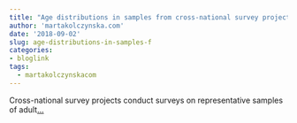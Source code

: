 ```yaml
---
title: "Age distributions in samples from cross-national survey projects"
author: 'martakolczynska.com'
date: '2018-09-02'
slug: age-distributions-in-samples-f
categories:
- bloglink
tags:
  - martakolczynskacom
---
```


Cross-national survey projects conduct surveys on representative samples of adult[... <i class="fas fa-external-link-alt"></i>](https://martakolczynska.com/post/sdr-age-distributions/)

